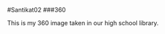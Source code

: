 #Santikat02 
###360

This is my 360 image taken in our high school library.
<script src="//360.vizor.io/scripts/embed.js" data-vizorurl="https://360.vizor.io/embed/v/0onyd" ></script>
